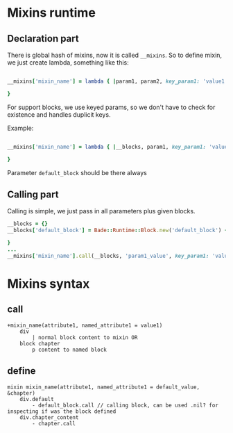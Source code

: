 
# Mixins runtime

## Declaration part

There is global hash of mixins, now it is called `__mixins`. So to define mixin, we just create lambda, something like this:

```ruby

__mixins['mixin_name'] = lambda { |param1, param2, key_param1: 'value1', key_param2: 'value2'|

}

```


For support blocks, we use keyed params, so we don't have to check for existence and handles duplicit keys.

Example:

```ruby

__mixins['mixin_name'] = lambda { |__blocks, param1, key_param1: 'value1'|

}

```

Parameter `default_block` should be there always


## Calling part

Calling is simple, we just pass in all parameters plus given blocks.

```ruby
__blocks = {}
__blocks['default_block'] = Bade::Runtime::Block.new('default_block') {

}
...
__mixins['mixin_name'].call(__blocks, 'param1_value', key_param1: 'value')
```


# Mixins syntax

## call

```
+mixin_name(attribute1, named_attribute1 = value1)
	div
		| normal block content to mixin OR
	block chapter
		p content to named block
```

## define

```
mixin mixin_name(attribute1, named_attribute1 = default_value, &chapter)
	div.default
		- default_block.call // calling block, can be used .nil? for inspecting if was the block defined
	div.chapter_content
		- chapter.call
```
